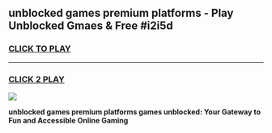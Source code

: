 
## unblocked games premium platforms - Play Unblocked Gmaes & Free #i2i5d
<h3>
<a href="https://news.freeplayer.one?title=unblocked_games_premium_platforms&ref=03M">CLICK TO PLAY</a></h3>
<hr>

<h3>
<a href="https://news.freeplayer.one?title=unblocked_games_premium_platforms&ref=03M">CLICK 2 PLAY</a>
  
</h3>

<a href="https://news.freeplayer.one?title=unblocked_games_premium_platforms&ref=03M"><img src="https://clearcache.store/games.png"></a>


**unblocked games premium platforms games unblocked: Your Gateway to Fun and Accessible Online Gaming**
